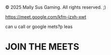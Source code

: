 © 2025 Mally Sus Gaming. All rights reserved. ;)

https://meet.google.com/kfm-izxh-xwt


can u call or google mets?p leas

# JOIN THE MEETS
